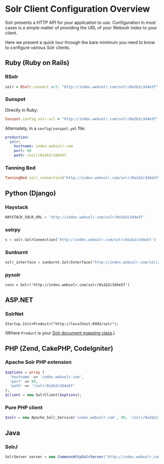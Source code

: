 # Solr Client Configuration Overview

Solr presents a HTTP API for your application to use. Configuration in most cases is a simple matter of providing the URL of your Websolr index to your client.

Here we present a quick tour through the bare minimum you need to know to configure various Solr clients.

## Ruby (Ruby on Rails)

### RSolr

```ruby
solr = RSolr.connect url: "http://index.websolr.com/solr/0a1b2c3d4e5f"
```

### Sunspot

Directly in Ruby:

```ruby
Sunspot.config.solr.url = "http://index.websolr.com/solr/0a1b2c3d4e5f"
```

Alternately, in a `config/sunspot.yml` file:

```yml
production:
  solr:
    hostname: index.websolr.com
    port: 80
    path: /solr/0a1b2c3d4e5f
```

### Tanning Bed

```ruby
TanningBed.solr_connection("http://index.websolr.com/solr/0a1b2c3d4e5f")
```

## Python (Django)

### Haystack

```python
HAYSTACK_SOLR_URL = 'http://index.websolr.com/solr/0a1b2c3d4e5f'
```

### solrpy

```python
s = solr.SolrConnection('http://index.websolr.com/solr/0a1b2c3d4e5f')
```

### Sunburnt

```python
solr_interface = sunburnt.SolrInterface("http://index.websolr.com/solr/0a1b2c3d4e5f")
```

### pysolr

```
conn = Solr('http://index.websolr.com/solr/0a1b2c3d4e5f')
```

## ASP.NET

### SolrNet

```
Startup.Init<Product>("http://localhost:8983/solr");
```

(Where `Product` is your [Solr document mapping class](http://code.google.com/p/solrnet/wiki/Mapping).)

## PHP (Zend, CakePHP, CodeIgniter)

### Apache Solr PHP extension

```php
$options = array (
  'hostname' => 'index.websolr.com',
  'port' => 80,
  'path' => '/solr/0a1b2c3d4e5f'
);
$client = new SolrClient($options);
```

### Pure PHP client

```php
$solr = new Apache_Solr_Service('index.websolr.com', 80, '/solr/0a1b2c3d4e5f');
```

## Java

### SolrJ

```java
SolrServer server = new CommonsHttpSolrServer("http://index.websolr.com/solr/0a1b2c3d4e5f");
```
